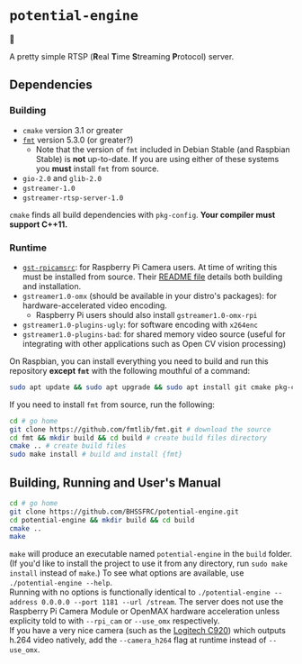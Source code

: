 # `potential-engine`

:steam_locomotive:

A pretty simple RTSP (**R**eal **T**ime **S**treaming **P**rotocol) server.

## Dependencies
### Building
* `cmake` version 3.1 or greater
* [`fmt`](http://fmtlib.net/latest/index.html) version 5.3.0 (or greater?)
  * Note that the version of `fmt` included in Debian Stable (and Raspbian Stable) is **not** up-to-date. If you are using either of these systems you **must** install `fmt` from source. 
* `gio-2.0` and `glib-2.0`
* `gstreamer-1.0`
* `gstreamer-rtsp-server-1.0`

`cmake` finds all build dependencies with `pkg-config`. **Your compiler must support C++11.**

### Runtime
* [`gst-rpicamsrc`](https://github.com/thaytan/gst-rpicamsrc): for Raspberry Pi Camera users. At time of writing this must be installed from source. Their [README file](https://github.com/thaytan/gst-rpicamsrc/blob/master/README) details both building and installation.
* `gstreamer1.0-omx` (should be available in your distro's packages): for hardware-accelerated video encoding.
  * Raspberry Pi users should also install `gstreamer1.0-omx-rpi`
* `gstreamer1.0-plugins-ugly`: for software encoding with `x264enc`
* `gstreamer1.0-plugins-bad`: for shared memory video source (useful for integrating with other applications such as Open CV vision processing)

On Raspbian, you can install everything you need to build and run this repository **except `fmt`** with the following mouthful of a command:
```bash
sudo apt update && sudo apt upgrade && sudo apt install git cmake pkg-config gstreamer1.0-rtsp gstreamer1.0-plugins-bad gstreamer1.0-omx-rpi gstreamer1.0-omx libgstreamer1.0-dev libgstrtspserver-1.0-dev
```
If you need to install `fmt` from source, run the following:
```bash
cd # go home
git clone https://github.com/fmtlib/fmt.git # download the source
cd fmt && mkdir build && cd build # create build files directory
cmake .. # create build files
sudo make install # build and install {fmt}
```

## Building, Running and User's Manual
```bash
cd # go home
git clone https://github.com/BHSSFRC/potential-engine.git
cd potential-engine && mkdir build && cd build
cmake ..
make
```
`make` will produce an executable named `potential-engine` in the `build` folder. (If you'd like to install the project to use it from any directory, run `sudo make install` instead of `make`.) To see what options are available, use `./potential-engine --help`.  
Running with no options is functionally identical to `./potential-engine --address 0.0.0.0 --port 1181 --url /stream`. The server does not use the Raspberry Pi Camera Module or OpenMAX hardware acceleration unless explicity told to with `--rpi_cam` or `--use_omx` respectively.  
If you have a very nice camera (such as the [Logitech C920](https://www.logitech.com/en-us/product/hd-pro-webcam-c920s)) which outputs h.264 video natively, add the `--camera_h264` flag at runtime instead of `--use_omx`.
